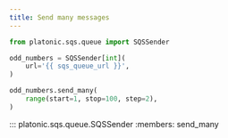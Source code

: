 ```yaml
---
title: Send many messages
---
```


```python
from platonic.sqs.queue import SQSSender

odd_numbers = SQSSender[int](
    url='{{ sqs_queue_url }}',
)

odd_numbers.send_many(
    range(start=1, stop=100, step=2),
)
```

::: platonic.sqs.queue.SQSSender
    :members: send_many
